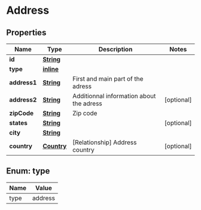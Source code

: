 
# Address

## Properties
Name | Type | Description | Notes
------------ | ------------- | ------------- | -------------
**id** | [**String**](String.md) |  | 
**type** | [**inline**](#Type) |  | 
**address1** | [**String**](String.md) | First and main part of the adress | 
**address2** | [**String**](String.md) | Additionnal information about the adress |  [optional]
**zipCode** | [**String**](String.md) | Zip code | 
**states** | [**String**](String.md) |  |  [optional]
**city** | [**String**](String.md) |  | 
**country** | [**Country**](Country.md) | [Relationship] Address country |  [optional]


<a name="Type"></a>
## Enum: type
Name | Value
---- | -----
type | address



